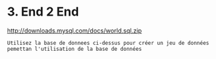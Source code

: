 # 3. End 2 End

http://downloads.mysql.com/docs/world.sql.zip

```
Utilisez la base de donnees ci-dessus pour créer un jeu de données pemettan l'utilisation de la base de données
```
